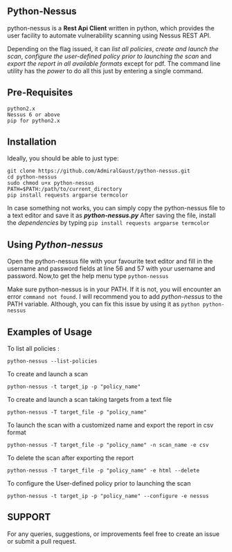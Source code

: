 ## Python-Nessus

python-nessus is a **Rest Api Client** written in python, which provides the user facility to automate vulnerability scanning using Nessus REST API.

Depending on the flag issued, it can *list all policies*, *create and launch the scan*, *configure the user-defined policy prior to launching the scan* and *export the report in all available formats* except for pdf. The command line utility has the *power* to do all this just by entering a single command.

## Pre-Requisites
```
python2.x
Nessus 6 or above
pip for python2.x
```
## Installation

Ideally, you should be able to just type:

```
git clone https://github.com/AdmiralGaust/python-nessus.git
cd python-nessus
sudo chmod u+x python-nessus
PATH=$PATH:/path/to/current_directory
pip install requests argparse termcolor
```
In case something not works, you can simply copy the python-nessus file to a text editor and save it as **_python-nessus.py_**
After saving the file, install the *dependencies* by typing `pip install requests argparse termcolor`

## Using *Python-nessus*

Open the python-nessus file with your favourite text editor and fill in the username and password fields at line 56 and 57 with your username and password.
Now,to get the help menu type `python-nessus`

Make sure python-nessus is in your PATH. If it is not, you will encounter an error `command not found`.
I will recommend you to add _python-nessus_ to the PATH variable. Although, you can fix this issue by using it as `python python-nessus`

## Examples of Usage
To list all policies :

```
python-nessus --list-policies
```

To create and launch a scan

```
python-nessus -t target_ip -p "policy_name"
```

To create and launch a scan taking targets from a text file

```
python-nessus -T target_file -p "policy_name"
```

To launch the scan with a customized name and export the report in csv format

```
python-nessus -T target_file -p "policy_name" -n scan_name -e csv
```

To delete the scan after exporting the report

```
python-nessus -T target_file -p "policy_name" -e html --delete
```

To configure the User-defined policy prior to launching the scan

```
python-nessus -t target_ip -p "policy_name" --configure -e nessus
```

## SUPPORT
For any queries, suggestions, or improvements feel free to create an issue or submit a pull request.

